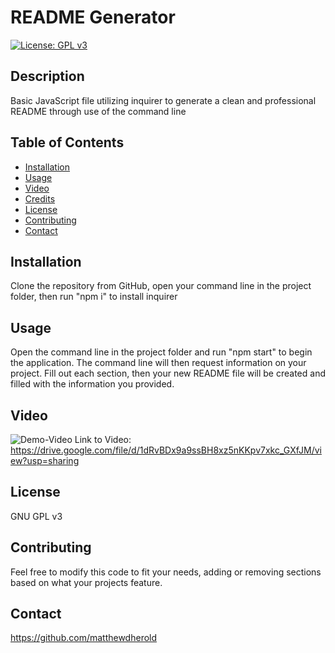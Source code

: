 
# README Generator
[![License: GPL v3](https://img.shields.io/badge/License-GPLv3-blue.svg)](https://www.gnu.org/licenses/gpl-3.0)

## Description
Basic JavaScript file utilizing inquirer to generate a clean and professional README through use of the command line

## Table of Contents
- [Installation](#installation)
- [Usage](#usage)
- [Video](#video)
- [Credits](#credits)
- [License](#license)
- [Contributing](#contributing)
- [Contact](#contact)

## Installation
Clone the repository from GitHub, open your command line in the project folder, then run "npm i" to install inquirer 

## Usage
Open the command line in the project folder and run "npm start" to begin the application. The command line will then request information on your project. Fill out each section, then your new README file will be created and filled with the information you provided.

## Video
![Demo-Video](.\Demo\Demo-Video.gif)
Link to Video: https://drive.google.com/file/d/1dRvBDx9a9ssBH8xz5nKKpv7xkc_GXfJM/view?usp=sharing

## License
GNU GPL v3

## Contributing
Feel free to modify this code to fit your needs, adding or removing sections based on what your projects feature.

## Contact
https://github.com/matthewdherold

